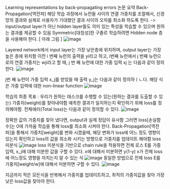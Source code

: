 Learning representations by back-propagating errors 논문 요약
Back-Propagation[역전파]
해당 학습 과정에서 뉴런들 사이의 연결 가중치를 조절해서, 신경망의 결과와 실제로 사용자가 기대했던 결과 사이의 오차를 최소화 하도록 한다.
-> input/output layer가 아닌 hidden layer들도 의미 있는 특성을 학습할 수 있으며 원하는 결과를 제공할 수 있음
Symmetric[대칭성]한 구졸르 학습하려면 Hidden node 층을 사용해야 한다. [ 아래 그림 ]
![image](https://github.com/jooyeop/Computer_Vison_Paper/assets/97720878/a604b05f-27bb-41a1-bc0a-da15652a2901)

Layered network에서 input layer는 가장 낮은층에 위치하며, output layer는 가장 높은 층에 위치함
이전 i 번째 뉴런의 출력을 yi라고 하고, i번째 뉴런에서 j 번째 뉴런으로의 연결 가중치는 wji라고 할 때, j 번 째 뉴런에 대한 가중 입력 xj 는 다음과 같이 정의한다.
![image](https://github.com/jooyeop/Computer_Vison_Paper/assets/97720878/b23f357d-1381-4e17-90f0-58615d34f50b)

j번 째 뉴런이 가중 입력 x_j를 받았을 때 출력 y_j는 다음과 같이 정의하ㅣㄴ다. 해당 식은 가중 입력에 대한 non-linear function
![image](https://github.com/jooyeop/Computer_Vison_Paper/assets/97720878/c6d59ccf-2bae-4c8d-9a86-ec152c3e0fed)

학습의 최종 목표 : 우리가 원하는 태스크를 수행할 수 있는(원하는 결과를 도출할 수 있는) 가중치(weight)를 찾아내야함
예측한 결과가 일치하는지 확인하기 위해 loss를 정의해야함.
전체에러(Total loss)는 다음과 같이 정의할 수 있다.
![image](https://github.com/jooyeop/Computer_Vison_Paper/assets/97720878/3b0e9c16-5174-4731-ad95-35562041b0b9)


정확한 값의 가중치를 찾아 냈다면, output과 실제 정답이 유사함 그러면 loss[손실함수]는 0에 가까움
학습을 통해 loss를 최소화 시켜야 한다.
Back-Propagation[역전파]을 통해서 가중치[weight]를 변화 시켰을때, 해당 변화가 loss에 어느 정도 영향이 있는지 확인하고 loss의 값을 최소화 시키는 방향으로 가중치를 업데이트 해야함
loss 미분식
![image](https://github.com/jooyeop/Computer_Vison_Paper/assets/97720878/a119bf74-ae96-4869-a991-6d27708b18bf)
loss 미분식을 기반으로 chain rule을 적용하면 전체 로스 E를 가중입력, x_j에 대해 미분한 값을 구할 수 있다.
x에 대해서 미분하면 y(1-y)
x가 전체 loss에 어느정도 영향을 끼치는지 알 수 있는 식
![image](https://github.com/jooyeop/Computer_Vison_Paper/assets/97720878/e1ddf34b-4015-412d-8fc5-e02254fea0cb)
동일한 방법으로 전체 loss E를 가중치[weight/w]에 대해서 미분하면 구할 수 있다.
![image](https://github.com/jooyeop/Computer_Vison_Paper/assets/97720878/cd4584ab-d4c3-4f38-bd50-7d5b5feff29a)

지금까지 적은 모든식을 반복해서 가중치를 업데이트하고, 최적의 가중치값을 찾아 가장 낮은 loss값을 찾아야 한다.
